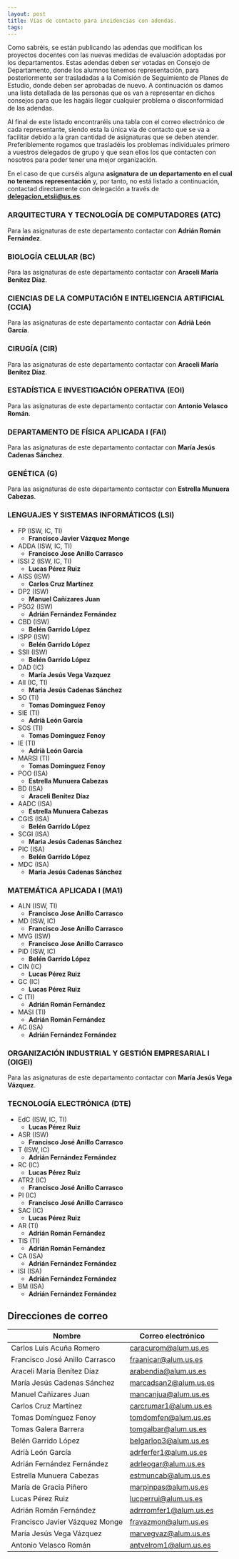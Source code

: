```yaml
---
layout: post
title: Vías de contacto para incidencias con adendas.
tags: 
---
```

Como sabréis, se están publicando las adendas que modifican los proyectos docentes con las nuevas medidas de evaluación adoptadas por los departamentos. Estas adendas deben ser votadas en Consejo de Departamento, donde los alumnos tenemos representación, para posteriormente ser trasladadas a la Comisión de Seguimiento de Planes de Estudio, donde deben ser aprobadas de nuevo. A continuación os damos una lista detallada de las personas que os van a representar en dichos consejos para que les hagáis llegar cualquier problema o disconformidad de las adendas. 

Al final de este listado encontraréis una tabla con el correo electrónico de cada representante, siendo esta la única vía de contacto que se va a facilitar debido a la gran cantidad de asignaturas que se deben atender. Preferiblemente rogamos que trasladéis los problemas individuales primero a vuestros delegados de grupo y que sean ellos los que contacten con nosotros para poder tener una mejor organización.

En el caso de que curséis alguna **asignatura de un departamento en el cual no tenemos representación** y, por tanto, no está listado a continuación, contactad directamente con delegación a través de **delegacion_etsii@us.es**.


### ARQUITECTURA Y TECNOLOGÍA DE COMPUTADORES (ATC)

Para las asignaturas de este departamento contactar con **Adrián Román Fernández**.

### BIOLOGÍA CELULAR (BC)

Para las asignaturas de este departamento contactar con **Araceli María Benítez Díaz**.

### CIENCIAS DE LA COMPUTACIÓN E INTELIGENCIA ARTIFICIAL (CCIA)

Para las asignaturas de este departamento contactar con **Adrià León García**.

### CIRUGÍA (CIR)

Para las asignaturas de este departamento contactar con **Araceli María Benítez Díaz**.

### ESTADÍSTICA E INVESTIGACIÓN OPERATIVA (EOI)

Para las asignaturas de este departamento contactar con **Antonio Velasco Román**.

### DEPARTAMENTO DE FÍSICA APLICADA I (FAI)

Para las asignaturas de este departamento contactar con **María Jesús Cadenas Sánchez**.

### GENÉTICA (G)

Para las asignaturas de este departamento contactar con **Estrella Munuera Cabezas**.

### LENGUAJES Y SISTEMAS INFORMÁTICOS (LSI)

- FP (ISW, IC, TI)
  - **Francisco Javier Vázquez Monge**
- ADDA (ISW, IC, TI)
  - **Francisco Jose Anillo Carrasco**
- ISSI 2 (ISW, IC, TI)
  - **Lucas Pérez Ruiz**
- AISS (ISW)
  - **Carlos Cruz Martínez**
- DP2 (ISW)
  - **Manuel Cañizares Juan**
- PSG2 (ISW)
  - **Adrián Fernández Fernández**
- CBD (ISW)
  - **Belén Garrido López**
- ISPP (ISW)
  - **Belén Garrido López**
- SSII (ISW)
  - **Belén Garrido López**
- DAD (IC)
  - **María Jesús Vega Vazquez**
- AII (IC, TI)
  - **Maria Jesús Cadenas Sánchez**
- SO (TI)
  - **Tomas Dominguez Fenoy**
- SIE (TI)
  - **Adrià León García**
- SOS (TI)
  - **Tomas Dominguez Fenoy**
- IE (TI)
  - **Adrià León García**
- MARSI (TI)
  - **Tomas Dominguez Fenoy**
- POO (ISA)
  - **Estrella Munuera Cabezas**
- BD (ISA)
  - **Araceli Benítez Díaz**
- AADC (ISA)
  - **Estrella Munuera Cabezas**
- CGIS (ISA)
  - **Belén Garrido López**
- SCGI (ISA)
  - **Maria Jesús Cadenas Sánchez**
- PIC (ISA)
  - **Belén Garrido López**
- MDC (ISA)
  - **Maria Jesús Cadenas Sánchez**

### MATEMÁTICA APLICADA I (MA1)

- ALN (ISW, TI)
  - **Francisco Jose Anillo Carrasco**
- MD (ISW, IC)
  - **Francisco Jose Anillo Carrasco**
- MVG (ISW)
  - **Francisco Jose Anillo Carrasco**
- PID (ISW, IC)
  - **Belén Garrido López**
- CIN (IC)
  - **Lucas Pérez Ruiz**
- GC (IC)
  - **Lucas Pérez Ruiz**
- C (TI)
  - **Adrián Román Fernández**
- MASI (TI)
  - **Adrián Román Fernández**
- AC (ISA)
  - **Adrián Fernández Fernández**

### ORGANIZACIÓN INDUSTRIAL Y GESTIÓN EMPRESARIAL I (OIGEI)

Para las asignaturas de este departamento contactar con **María Jesús Vega Vázquez**.

### TECNOLOGÍA ELECTRÓNICA (DTE)

- EdC (ISW, IC, TI)
  - **Lucas Pérez Ruiz**
- ASR (ISW)
  - **Francisco José Anillo Carrasco**
- T (ISW, IC)
  - **Adrián Fernández Fernández**
- RC (IC)
  - **Lucas Pérez Ruiz**
- ATR2 (IC)
  - **Francisco José Anillo Carrasco**
- PI (IC)
  - **Francisco José Anillo Carrasco**
- SAC (IC)
  - **Lucas Pérez Ruiz**
- AR (TI)
  - **Adrián Román Fernández**
- TIS (TI)
  - **Adrián Román Fernández**
- CA (ISA)
  - **Adrián Fernández Fernández**
- ISI (ISA)
  - **Adrián Fernández Fernández**
- BM (ISA)
  - **Adrián Fernández Fernández**



## Direcciones de correo

| Nombre                         | Correo electrónico     |
| ------------------------------ | ---------------------- |
| Carlos Luis Acuña Romero       | caracurom@alum.us.es   |
| Francisco José Anillo Carrasco | fraanicar@alum.us.es   |
| Araceli María Benítez Díaz     | arabendia@alum.us.es   |
| María Jesús Cadenas Sánchez    | marcadsan2@alum.us.es  |
| Manuel Cañizares Juan          | mancanjua@alum.us.es   |
| Carlos Cruz Martínez           | carcrumar1@alum.us.es  |
| Tomas Domínguez Fenoy          | tomdomfen@alum.us.es   |
| Tomas Galera Barrera           | tomgalbar@alum.us.es   |
| Belén Garrido López            | belgarlop3@alum.us.es  |
| Adrià León García              | adrferfer1@alum.us.es  |
| Adrián Fernández Fernández     | adrleogar@alum.us.es   |
| Estrella Munuera Cabezas       | estmuncab@alum.us.es   |
| María de Gracia Piñero         | marpinpas@alum.us.es   |
| Lucas Pérez Ruiz               | lucperrui@alum.us.es   |
| Adrián Román Fernández         | adrrromfer1@alum.us.es |
| Francisco Javier Vázquez Monge | fravazmon@alum.us.es   |
| María Jesús Vega Vázquez       | marvegvaz@alum.us.es   |
| Antonio Velasco Román          | antvelrom1@alum.us.es  |
